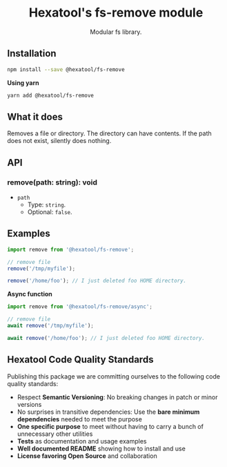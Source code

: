 <h1 align="center">
  Hexatool's fs-remove module 
</h1>

<p align="center">
  Modular fs library.
</p>

## Installation

```bash
npm install --save @hexatool/fs-remove
```

**Using yarn**

```bash
yarn add @hexatool/fs-remove
```

## What it does
Removes a file or directory. The directory can have contents. If the path does not exist, silently does nothing.

## API

### remove(path: string): void

- `path`
   - Type: `string`.
   - Optional: `false`.

## Examples

```typescript
import remove from '@hexatool/fs-remove';

// remove file
remove('/tmp/myfile');

remove('/home/foo'); // I just deleted foo HOME directory.
```

**Async function**

```typescript
import remove from '@hexatool/fs-remove/async';

// remove file
await remove('/tmp/myfile');

await remove('/home/foo'); // I just deleted foo HOME directory.
```

## Hexatool Code Quality Standards

Publishing this package we are committing ourselves to the following code quality standards:

- Respect **Semantic Versioning**: No breaking changes in patch or minor versions
- No surprises in transitive dependencies: Use the **bare minimum dependencies** needed to meet the purpose
- **One specific purpose** to meet without having to carry a bunch of unnecessary other utilities
- **Tests** as documentation and usage examples
- **Well documented README** showing how to install and use
- **License favoring Open Source** and collaboration
